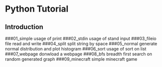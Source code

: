 # Python Tutorial

## Introduction
###01_simple
usage of print
###02_stdin
usage of stand input
###03_fileio
file read and write
###04_split
split string by space
###05_normal
generate normal distribution and plot histogram
###06_sort
usage of sort on list
###07_webpage
donwload a webpage
###08_bfs
breadth first search on random generated graph
###09_minecraft
simple minecraft game
